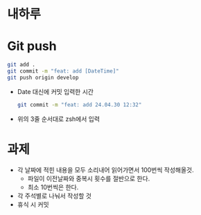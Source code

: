 # 내하루

# Git push

```bash
git add .
git commit -m "feat: add [DateTime]"
git push origin develop
```

- Date 대신에 커밋 입력한 시간
   ```bash
   git commit -m "feat: add 24.04.30 12:32"
   ```
- 위의 3줄 순서대로 zsh에서 입력

# 과제

- 각 날짜에 적힌 내용을 모두 소리내어 읽어가면서 100번씩 작성해올것.
   - 파일이 이전날짜와 중복시 횟수를 절반으로 한다.
   - 최소 10번씩은 한다.
- 각 주석별로 나눠서 작성할 것
- 휴식 시 커밋